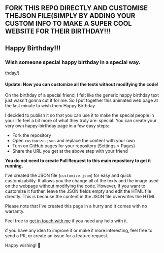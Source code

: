 

## FORK THIS REPO DIRECTLY AND CUSTOMISE THEJSON FILE(SIMPLY BY ADDING YOUR CUSTOM INFO TO MAKE A SUPER COOL WEBSITE FOR THEIR BIRTHDAY!!! 

## Happy Birthday!!!

### Wish someone special happy birthday in a special way.

thday/)

#### Update: Now you can customize all the texts without modifying the code!

On the birthday of a special friend, I felt like the generic happy birthday text just wasn't gonna cut it for me. So I put together this animated web page at the last minute to wish them Happy Birthday.

I decided to publish it so that you can use it to make the special people in your life feel a bit more of what they truly are: special.
You can create your very own happy-birthday page in a few easy steps:

* Fork the repository
* Open `customize.json` and replace the content with your own
* Turn on GitHub pages for your repository (Settings > Pages)
* Share the URL you get at the above step with your friend

**You do not need to create Pull Request to this main repository to get it running.**

I've created the JSON file (`customize.json`) for easy and quick customizability. It allows you the change all of the texts and the image used on the webpage without modifying the code. However, If you want to customize it further, leave the JSON fields empty and edit the HTML file directly. This is because the content in the JSON file overwrites the HTML.

Please note that I've created this page in a hurry and it comes with no warranty.

Feel free to [get in touch with me](sarvesh.bio.link) if you need any help with it.

if you have any idea to improve it or make it more interesting, feel free to send a PR, or create an issue for a feature request.

Happy wishing! 🎉

